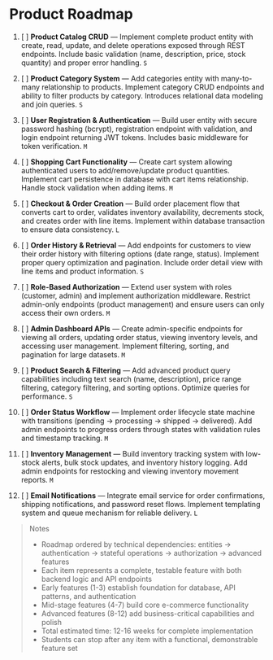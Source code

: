 # Product Roadmap

1. [ ] **Product Catalog CRUD** — Implement complete product entity with create, read, update, and delete operations exposed through REST endpoints. Include basic validation (name, description, price, stock quantity) and proper error handling. `S`

2. [ ] **Product Category System** — Add categories entity with many-to-many relationship to products. Implement category CRUD endpoints and ability to filter products by category. Introduces relational data modeling and join queries. `S`

3. [ ] **User Registration & Authentication** — Build user entity with secure password hashing (bcrypt), registration endpoint with validation, and login endpoint returning JWT tokens. Includes basic middleware for token verification. `M`

4. [ ] **Shopping Cart Functionality** — Create cart system allowing authenticated users to add/remove/update product quantities. Implement cart persistence in database with cart items relationship. Handle stock validation when adding items. `M`

5. [ ] **Checkout & Order Creation** — Build order placement flow that converts cart to order, validates inventory availability, decrements stock, and creates order with line items. Implement within database transaction to ensure data consistency. `L`

6. [ ] **Order History & Retrieval** — Add endpoints for customers to view their order history with filtering options (date range, status). Implement proper query optimization and pagination. Include order detail view with line items and product information. `S`

7. [ ] **Role-Based Authorization** — Extend user system with roles (customer, admin) and implement authorization middleware. Restrict admin-only endpoints (product management) and ensure users can only access their own orders. `M`

8. [ ] **Admin Dashboard APIs** — Create admin-specific endpoints for viewing all orders, updating order status, viewing inventory levels, and accessing user management. Implement filtering, sorting, and pagination for large datasets. `M`

9. [ ] **Product Search & Filtering** — Add advanced product query capabilities including text search (name, description), price range filtering, category filtering, and sorting options. Optimize queries for performance. `S`

10. [ ] **Order Status Workflow** — Implement order lifecycle state machine with transitions (pending → processing → shipped → delivered). Add admin endpoints to progress orders through states with validation rules and timestamp tracking. `M`

11. [ ] **Inventory Management** — Build inventory tracking system with low-stock alerts, bulk stock updates, and inventory history logging. Add admin endpoints for restocking and viewing inventory movement reports. `M`

12. [ ] **Email Notifications** — Integrate email service for order confirmations, shipping notifications, and password reset flows. Implement templating system and queue mechanism for reliable delivery. `L`

> Notes
> - Roadmap ordered by technical dependencies: entities → authentication → stateful operations → authorization → advanced features
> - Each item represents a complete, testable feature with both backend logic and API endpoints
> - Early features (1-3) establish foundation for database, API patterns, and authentication
> - Mid-stage features (4-7) build core e-commerce functionality
> - Advanced features (8-12) add business-critical capabilities and polish
> - Total estimated time: 12-16 weeks for complete implementation
> - Students can stop after any item with a functional, demonstrable feature set
